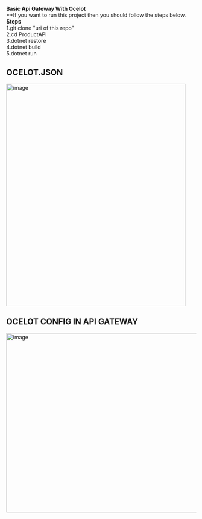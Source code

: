 **Basic Api Gateway With Ocelot**
<br/>
**If you want to run this project then you should follow the steps below.
**Steps** <br/>
 1.git clone "uri of this repo" <br/>
 2.cd ProductAPI <br/>
 3.dotnet restore <br/>
 4.dotnet build <br/>
 5.dotnet run <br/>

<h2>OCELOT.JSON</h2>
<img width="475" height="590" alt="image" src="https://github.com/user-attachments/assets/e8f03798-9135-47a7-9b20-b19b67040a9a" />

<h2>OCELOT CONFIG IN API GATEWAY</h2>
<img width="620" height="476" alt="image" src="https://github.com/user-attachments/assets/2203604e-890a-41e8-ad5b-f9e40eea6344" />

